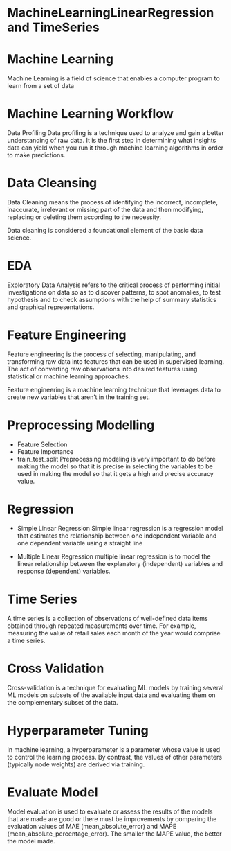 # MachineLearningLinearRegression and TimeSeries
# Machine Learning
Machine Learning is a field of science that enables a computer program to learn from a set of data

# Machine Learning Workflow
Data Profiling
Data profiling is a technique used to analyze and gain a better understanding of raw data. It is the first step in determining what insights data can yield when you run it through machine learning algorithms in order to make predictions.

# Data Cleansing
Data Cleaning means the process of identifying the incorrect, incomplete, inaccurate, irrelevant or missing part of the data and then modifying, replacing or deleting them according to the necessity.

Data cleaning is considered a foundational element of the basic data science.

# EDA
Exploratory Data Analysis refers to the critical process of performing initial investigations on data so as to discover patterns, to spot anomalies, to test hypothesis and to check assumptions with the help of summary statistics and graphical representations.

# Feature Engineering
Feature engineering is the process of selecting, manipulating, and transforming raw data into features that can be used in supervised learning. The act of converting raw observations into desired features using statistical or machine learning approaches.

Feature engineering is a machine learning technique that leverages data to create new variables that aren’t in the training set.

# Preprocessing Modelling
- Feature Selection
- Feature Importance
- train_test_split
Preprocessing modeling is very important to do before making the model so that it is precise in selecting the variables to be used in making the model so that it gets a high and precise accuracy value.

# Regression
- Simple Linear Regression
Simple linear regression is a regression model that estimates the relationship between one independent variable and one dependent variable using a straight line

- Multiple Linear Regression
multiple linear regression is to model the linear relationship between the explanatory (independent) variables and response (dependent) variables.

# Time Series
A time series is a collection of observations of well-defined data items obtained through repeated measurements over time. For example, measuring the value of retail sales each month of the year would comprise a time series.

# Cross Validation
Cross-validation is a technique for evaluating ML models by training several ML models on subsets of the available input data and evaluating them on the complementary subset of the data.

# Hyperparameter Tuning
In machine learning, a hyperparameter is a parameter whose value is used to control the learning process. By contrast, the values of other parameters (typically node weights) are derived via training.

# Evaluate Model
Model evaluation is used to evaluate or assess the results of the models that are made are good or there must be improvements by comparing the evaluation values ​​of MAE (mean_absolute_error) and MAPE (mean_absolute_percentage_error). The smaller the MAPE value, the better the model made.
